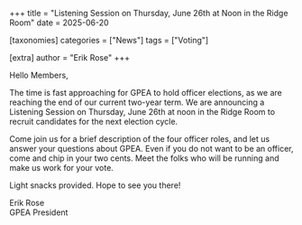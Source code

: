 +++
title = "Listening Session on Thursday, June 26th at Noon in the Ridge Room"
date = 2025-06-20

[taxonomies]
categories = ["News"]
tags = ["Voting"]

[extra]
author = "Erik Rose"
+++

Hello Members,

The time is fast approaching for GPEA to hold officer elections, as we are reaching the end of our current two-year term. We are announcing a Listening Session on Thursday, June 26th at noon in the Ridge Room to recruit candidates for the next election cycle.

Come join us for a brief description of the four officer roles, and let us answer your questions about GPEA. Even if you do not want to be an officer, come and chip in your two cents. Meet the folks who will be running and make us work for your vote.

Light snacks provided. Hope to see you there!

Erik Rose\
GPEA President
